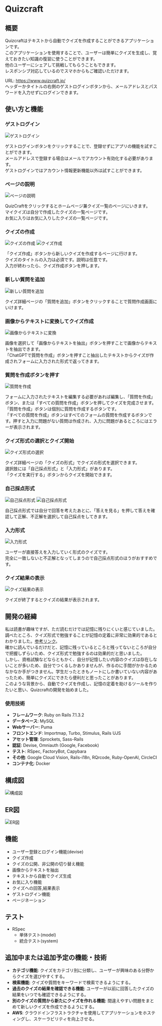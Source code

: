 # Quizcraft

## 概要
Quizcraftはテキストから自動でクイズを作成することができるアプリケーションです。<br>
このアプリケーションを使用することで、ユーザーは簡単にクイズを生成し、覚えておきたい知識の復習に使うことができます。<br>
他のユーザーにシェアして挑戦してもらうこともできます。<br>
レスポンシブ対応しているのでスマホからもご確認いただけます。

URL: https://www.quizcraft.jp/<br>
ヘッダーかタイトルの右側のゲストログインボタンから、メールアドレスとパスワードを入力せずにログインできます。

## 使い方と機能

### ゲストログイン
![ゲストログイン](./public/images/readme/ゲストログイン.png)

ゲストログインボタンをクリックすることで、登録せずにアプリの機能を試すことができます。<br>
メールアドレスで登録する場合はメールでアカウント有効化する必要があります。<br>
ゲストログインではアカウント情報更新機能以外は試すことができます。

### ページの説明
![ページの説明](./public/images/readme/ログイン後ヘッダー.png)

QuizCraftをクリックするとホームページ兼クイズ一覧のページにいきます。<br>
マイクイズは自分で作成したクイズの一覧ページです。<br>
お気に入りはお気に入りしたクイズの一覧ページです。

### クイズの作成
![クイズの作成](./public/images/readme/新しいクイズ.png) ![クイズ作成](./public/images/readme/クイズ作成.png)

「クイズ作成」ボタンから新しいクイズを作成するページに行けます。<br>
クイズのタイトルの入力は必須です。説明は任意です。<br>
入力が終わったら、クイズ作成ボタンを押します。

### 新しい質問を追加
![新しい質問を追加](./public/images/readme/新しい質問を追加.png)

クイズ詳細ページの「質問を追加」ボタンをクリックすることで質問作成画面にいけます。

### 画像からテキストに変換してクイズ作成
![画像からテキストに変換](./public/images/readme/quizcraft-ezgif.com-cut.gif)

画像を選択して「画像からテキストを抽出」ボタンを押すことで画像からテキストを抽出できます。<br>
「ChatGPTで質問を作成」ボタンを押すこと抽出したテキストからクイズが作成されフォームに入力された形式で返ってきます。

### 質問を作成ボタンを押す
![質問を作成](./public/images/readme/質問を作成.gif)

フォームに入力されたテキストを編集する必要があれば編集し、「質問を作成」ボタン、または「すべての質問を作成」ボタンを押してクイズを完成させます。<br>
「質問を作成」ボタンは個別に質問を作成するボタンです。<br>
「すべての質問を作成」ボタンはすべてのフォームの質問を作成するボタンです。押すと入力に問題がない質問は作成され、入力に問題があるところにはエラーが表示されます。

### クイズ形式の選択とクイズ開始
![クイズ形式の選択](./public/images/readme/採点形式.png)

クイズ詳細ページの「クイズの形式」でクイズの形式を選択できます。<br>
選択肢には「自己採点形式」と「入力形式」があります。<br>
「クイズを実行する」ボタンからクイズを開始できます。

### 自己採点形式
![自己採点形式](./public/images/readme/自己採点答え未表示.png) ![自己採点形式](./public/images/readme/自己採点答え表示.png)

自己採点形式では自分で回答を考えたあとに、「答えを見る」を押して答えを確認して正解、不正解を選択して自己採点をしてきます。

### 入力形式
![入力形式](./public/images/readme/入力形式.png)

ユーザーが直接答えを入力していく形式のクイズです。<br>
完全に一致しないと不正解となってしまうので自己採点形式のほうがおすすめです。

### クイズ結果の表示
![クイズ結果の表示](./public/images/readme/クイズ結果表示.png)

クイズが終了するとクイズの結果が表示されます。

## 開発の経緯
私は読書が趣味ですが、ただ読むだけでは記憶に残りにくいと感じていました。<br>
調べたところ、クイズ形式で勉強することが記憶の定着に非常に効果的であるとわかりました。[参考リンク](https://yuchrszk.blogspot.com/2016/11/blog-post_30.html)。<br>
確かに読んでいるだけだと、記憶に残っているところと残ってないところが自分で把握しずらいため、クイズ形式で勉強するのは効果的だと思いました。<br>
しかし、資格試験などならともかく、自分が記憶したい内容のクイズは存在しないことが多いため、自分でつくるしかありませんが、作るのに手間がかかるためなかなか手がつきません。学生だったときもノートにしか書いていない内容があったため、簡単にクイズにできたら便利だと思ったことがあります。<br>
このような背景から、自動でクイズを作成し、記憶の定着を助けるツールを作りたいと思い、Quizcraftの開発を始めました。

### 使用技術
- **フレームワーク**: Ruby on Rails 7.1.3.2
- **データベース**: MySQL
- **Webサーバー**: Puma
- **フロントエンド**: Importmap, Turbo, Stimulus, Rails UJS
- **アセット管理**: Sprockets, Sass-Rails
- **認証**: Devise, Omniauth (Google, Facebook)
- **テスト**: RSpec, FactoryBot, Capybara
- **その他**: Google Cloud Vision, Rails-i18n, RQrcode, Ruby-OpenAI, CircleCI
- **コンテナ化**: Docker

## 構成図
![構成図](./public/images/readme/quizcraft.png)

## ER図
![ER図](./public/images/readme/quizcraft-puml.png)


## 機能
- ユーザー登録とログイン機能(devise)
- クイズ作成
- クイズの公開、非公開の切り替え機能
- 画像からテキストを抽出
- テキストから自動でクイズ生成
- お気に入り機能
- クイズへの回答,結果表示
- ゲストログイン機能
- ページネーション

## テスト
- RSpec
  - 単体テスト(model)
  - 統合テスト(system)

## 追加中または追加予定の機能・技術
- **カテゴリ機能**: クイズをカテゴリ別に分類し、ユーザーが興味のある分野からクイズを選びやすくする。
- **検索機能**: クイズや質問をキーワードで検索できるようにする。
- **過去のクイズの結果を確認できる機能**: ユーザーが以前に回答したクイズの結果をいつでも確認できるようにする。
- **別のクイズの質問から新たにクイズを作れる機能**: 間違えやすい問題をまとめて新しいクイズを作成できるようにする。
- **AWS**: クラウドインフラストラクチャを使用してアプリケーションをホスティングし、スケーラビリティを向上させる。
